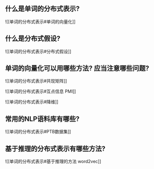 ## 什么是单词的分布式表示?
![[单词的分布式表示#单词的向量化]]

## 什么是分布式假设?
![[单词的分布式表示#分布式假设]]

## 单词的向量化可以用哪些方法? 应当注意哪些问题?
![[单词的分布式表示#共现矩阵]]

![[单词的分布式表示#互点信息 PMI]]

![[单词的分布式表示#降维]]

## 常用的NLP语料库有哪些?
![[单词的分布式表示#PTB数据集]]

## 基于推理的分布式表示有哪些方法?
![[单词的分布式表示#基于推理的方法 word2vec]]